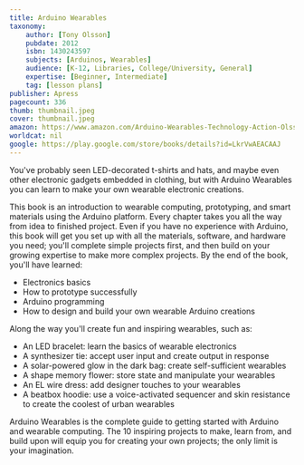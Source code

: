 ```yaml
---
title: Arduino Wearables
taxonomy:
	author: [Tony Olsson]
	pubdate: 2012
	isbn: 1430243597
	subjects: [Arduinos, Wearables]
	audience: [K-12, Libraries, College/University, General]
	expertise: [Beginner, Intermediate]
	tag: [lesson plans]
publisher: Apress
pagecount: 336
thumb: thumbnail.jpeg
cover: thumbnail.jpeg
amazon: https://www.amazon.com/Arduino-Wearables-Technology-Action-Olsson/dp/1430243597
worldcat: nil
google: https://play.google.com/store/books/details?id=LkrVwAEACAAJ
---
```

You've probably seen LED-decorated t-shirts and hats, and maybe even other electronic gadgets embedded in clothing, but with Arduino Wearables you can learn to make your own wearable electronic creations. <p> <p> This book is an introduction to wearable computing, prototyping, and smart materials using the Arduino platform. Every chapter takes you all the way from idea to finished project. Even if you have no experience with Arduino, this book will get you set up with all the materials, software, and hardware you need; you'll complete simple projects first, and then build on your growing expertise to make more complex projects. By the end of the book, you'll have learned:<p> <ul> <li>Electronics basics </li> <li>How to prototype successfully </li> <li>Arduino programming </li> <li>How to design and build your own wearable Arduino creations </li> </ul> <p>Along the way you'll create fun and inspiring wearables, such as: </p> <ul> <li>An LED bracelet: learn the basics of wearable electronics </li> <li>A synthesizer tie: accept user input and create output in response </li> <li>A solar-powered glow in the dark bag: create self-sufficient wearables </li> <li>A shape memory flower: store state and manipulate your wearables </li> <li>An EL wire dress: add designer touches to your wearables </li> <li>A beatbox hoodie: use a voice-activated sequencer and skin resistance to create the coolest of urban wearables </li> </ul> <p>Arduino Wearables is the complete guide to getting started with Arduino and wearable computing. The 10 inspiring projects to make, learn from, and build upon will equip you for creating your own projects; the only limit is your imagination.</p>